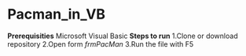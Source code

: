 # Pacman_in_VB
**Prerequisities**
Microsoft Visual Basic 
**Steps to run**
1.Clone or download repository
2.Open form *frmPacMan*
3.Run the file with F5
